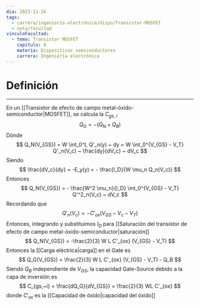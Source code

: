 ```yaml
---
dia: 2023-11-26
tags:
  - carrera/ingeniería-electrónica/dispo/Transistor-MOSFET
  - nota/facultad
vinculoFacultad:
  - tema: Transistor MOSFET
    capitulo: 6
    materia: Dispositivos semiconductores
    carrera: Ingeniería electrónica
---
```

# Definición
---
En un [[Transistor de efecto de campo metal-óxido-semiconductor|MOSFET]], se calcula la $C_{gs,~i}$ $$ Q_G = - (Q_N + Q_B) $$
Dónde $$ Q_N(V_{GS}) = W \int_0^L Q'_n(y) ~ dy = W \int_0^{V_{GS} - V_T} Q'_n(V_c) ~ \frac{dy}{dV_c} ~ dV_c $$
Siendo $$ \frac{dV_c}{dy} = -E_y(y) = - \frac{I_D}{W \mu_n Q_n(V_c)} $$
Entonces $$ Q_N(V_{GS}) = - \frac{W^2 \mu_n}{I_D} \int_0^{V_{GS} - V_T} Q'^2_n(V_c) ~ dV_c $$
Recordando que $$ Q'_n(V_c) = -C'_{ox} (V_{GS} - V_c - V_T) $$
Entonces, integrando y substituimos $I_D$ para [[Saturación del transistor de efecto de campo metal-óxido-semiconductor|saturación]]  $$ Q_N(V_{GS}) = -\frac{2}{3} W L C'_{ox} (V_{GS} - V_T) $$
Entonces la [[Carga eléctrica|carga]] en el Gate es $$ Q_G(V_{GS}) = \frac{2}{3} W L C'_{ox} (V_{GS} - V_T) - Q_B $$
Siendo $Q_B$ independiente de $V_{GS}$, la capacidad Gate-Source debido a la capa de inversión es $$ C_{gs,~i} = \frac{dQ_G}{dV_{GS}} = \frac{2}{3} WL C'_{ox} $$ donde $C'_{ox}$ es la [[Capacidad de óxido|capacidad del óxido]]